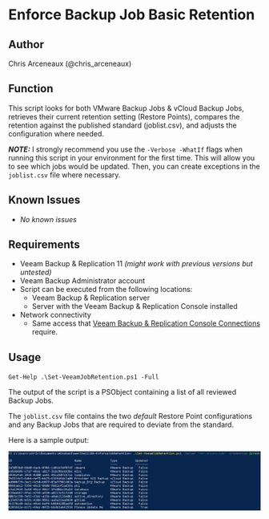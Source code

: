 # Enforce Backup Job Basic Retention

## Author

Chris Arceneaux (@chris_arceneaux)

## Function

This script looks for both VMware Backup Jobs & vCloud Backup Jobs, retrieves their current retention setting (Restore Points), compares the retention against the published standard (joblist.csv), and adjusts the configuration where needed.

***NOTE:*** I strongly recommend you use the `-Verbose -WhatIf` flags when running this script in your environment for the first time. This will allow you to see which jobs would be updated. Then, you can create exceptions in the `joblist.csv` file where necessary.

## Known Issues

* *No known issues*

## Requirements

* Veeam Backup & Replication 11 *(might work with previous versions but untested)*
* Veeam Backup Administrator account
* Script can be executed from the following locations:
  * Veeam Backup & Replication server
  * Server with the Veeam Backup & Replication Console installed
* Network connectivity
  * Same access that [Veeam Backup & Replication Console Connections](https://helpcenter.veeam.com/docs/backup/vsphere/used_ports.html?ver=110#veeam-backup---replication-console-connections) require.

## Usage

`Get-Help .\Set-VeeamJobRetention.ps1 -Full`

The output of the script is a PSObject containing a list of all reviewed Backup Jobs.

The `joblist.csv` file contains the two *default* Restore Point configurations and any Backup Jobs that are required to deviate from the standard.

Here is a sample output:

![Sample Output](sample-output.png)
